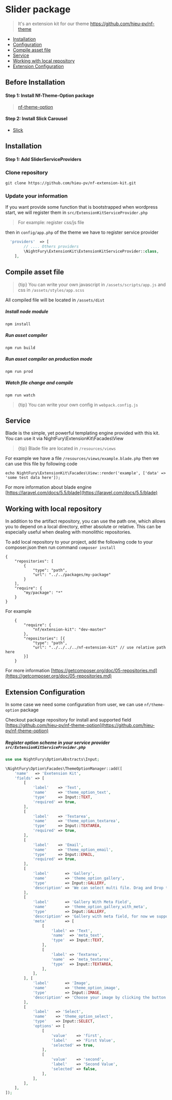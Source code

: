 # Slider package
 > It's an extension kit for our theme https://github.com/hieu-pv/nf-theme 
 
- [Installation](#installation)
- [Configuration](#configuration)
- [Compile asset file](#compiler)
- [Service](#service)
- [Working with local repository](#local-reposoitory)
- [Extension Configuration](#extension-configuration)

 
<a name="installation"></a>
## Before Installation
#### Step 1: Install Nf-Theme-Option package
> [nf-theme-option](https://github.com/hieu-pv/nf-theme-option)

#### Step 2: Install Slick Carousel
- [Slick]('https://github.com/kenwheeler/slick/')

## Installation
#### Step 1: Add SliderServiceProviders

### Clone repository
```
git clone https://github.com/hieu-pv/nf-extension-kit.git 
```

<a name="configuration"></a>

### Update your information

If you want provide some function that is bootstrapped when wordpress start, we will register them in `src/ExtensionKitServiceProvider.php`

> For example: register css/js file


then in `config/app.php` of the theme we have to register service provider

```php
  'providers'  => [
        // .... Others providers 
        \NightFury\ExtensionKit\ExtensionKitServiceProvider::class,
    ],
```

<a name="compiler"></a>

## Compile asset file

> {tip} You can write your own javascript in `/assets/scripts/app.js`
> and css in `/assets/styles/app.scss`

All compiled file will be located in `/assets/dist`

##### Install node module

```
npm install
```

##### Run asset compiler

```
npm run build
```

##### Run asset compiler on production mode

```
npm run prod
```

##### Watch file change and compile

```
npm run watch
```

> {tip} You can write your own config in `webpack.config.js`

<a name="service"></a>
## Service

Blade is the simple, yet powerful templating engine provided with this kit. You can use it via NightFury\ExtensionKit\Facades\View 

> {tip} Blade file are located in `/resources/views`

For example we have a file `/resources/views/example.blade.php` then we can use this file by following code

```
echo NightFury\ExtensionKit\Facades\View::render('example', ['data' => 'some test data here']);
```

For more information about blade engine [https://laravel.com/docs/5.5/blade](https://laravel.com/docs/5.5/blade)


<a name="local-reposoitory"></a>
## Working with local repository

In addition to the artifact repository, you can use the path one, which allows you to depend on a local directory, either absolute or relative. This can be especially useful when dealing with monolithic repositories.

To add local repository to your project, add the following code to your composer.json then run command `composer install`

```
{
    "repositories": [
        {
            "type": "path",
            "url": "../../packages/my-package"
        }
    ],
    "require": {
        "my/package": "*"
    }
}
```

For example 

```
    {
        "require": {
            "nf/extension-kit": "dev-master"
        },
        "repositories": [{
            "type": "path",
            "url": "../../../../nf-extension-kit" // use relative path here
        }]
    }
```
For more information [https://getcomposer.org/doc/05-repositories.md](https://getcomposer.org/doc/05-repositories.md)

<a name="extension-configuration"></a>
## Extension Configuration

In some case we need some configuration from user, we can use `nf/theme-option` package 

Checkout package repository for install and supported field [https://github.com/hieu-pv/nf-theme-option](https://github.com/hieu-pv/nf-theme-option)

##### Register option scheme in your service provider `src/ExtensionKitServiceProvider.php`

```php
use use NightFury\Option\Abstracts\Input;

\NightFury\Option\Facades\ThemeOptionManager::add([
    'name'   => 'Exetension Kit',
    'fields' => [
        [
            'label'    => 'Text',
            'name'     => 'theme_option_text',
            'type'     => Input::TEXT,
            'required' => true,
        ],
        [
            'label'    => 'Textarea',
            'name'     => 'theme_option_textarea',
            'type'     => Input::TEXTAREA,
            'required' => true,
        ],
        [
            'label'    => 'Email',
            'name'     => 'theme_option_email',
            'type'     => Input::EMAIL,
            'required' => true,
        ],
        [
            'label'       => 'Gallery',
            'name'        => 'theme_option_gallery',
            'type'        => Input::GALLERY,
            'description' => 'We can select multi file. Drag and Drop to re-order content',
        ],
        [
            'label'       => 'Gallery With Meta Field',
            'name'        => 'theme_option_gallery_with_meta',
            'type'        => Input::GALLERY,
            'description' => 'Gallery with meta field, for now we support text and textarea on meta field.',
            'meta'        => [
                [
                    'label' => 'Text',
                    'name'  => 'meta_text',
                    'type'  => Input::TEXT,
                ],
                [
                    'label' => 'Textarea',
                    'name'  => 'meta_textarea',
                    'type'  => Input::TEXTAREA,
                ],
            ],
        ], [
            'label'       => 'Image',
            'name'        => 'theme_option_image',
            'type'        => Input::IMAGE,
            'description' => 'Choose your image by clicking the button bellow',
        ],
        [
            'label'   => 'Select',
            'name'    => 'theme_option_select',
            'type'    => Input::SELECT,
            'options' => [
                [
                    'value'    => 'first',
                    'label'    => 'First Value',
                    'selected' => true,
                ],
                [
                    'value'    => 'second',
                    'label'    => 'Second Value',
                    'selected' => false,
                ],
            ],
        ],
    ],
]);
```


